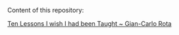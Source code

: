Content of this repository:

[Ten Lessons I wish I had been Taught ~ Gian-Carlo Rota](/super-duper-robot/Ten-Lessons-I-Wish-I-Had-Been-Taught-Gian-Carlo%20Rota.pdf/)

